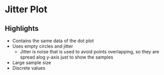 # Jitter Plot

## Highlights

* Contains the same data of the dot plot
* Uses empty circles and jitter
    + Jitter is noise that is used to avoid points overlapping, so they are spread alog y-axis just to show the samples
* Large sample size
* Discrete values